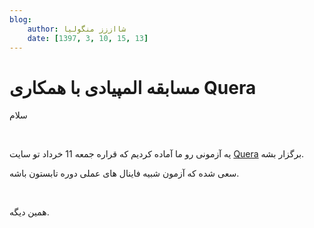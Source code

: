 ```yaml
---
blog:
    author: شااززز منگولیا
    date: [1397, 3, 10, 15, 13]
---
```

# مسابقه المپیادی با همکاری Quera

<div class="cnt">
<p>سلام</p>
<p><br/></p>
<p>یه آزمونی رو ما آماده کردیم که قراره جمعه 11 خرداد تو سایت <a href="https://quera.ir/contest/" target="_blank">Quera</a> برگزار بشه.</p>
<p>سعی شده که آزمون شبیه فاینال های عملی دوره تابستون باشه.</p>
<p><br/></p>
<p>همین دیگه.<br/></p>
</div>
